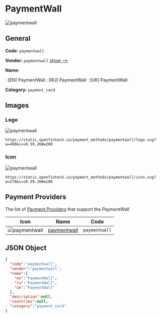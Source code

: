 
# PaymentWall 
![paymentwall](https://static.openfintech.io/payment_methods/paymentwall/logo.svg?w=400&c=v0.59.26#w200)  

## General 
**Code:** `paymentwall` 
 
**Vendor:** `paymentwall` [show -->](/vendors/paymentwall/) 
 
**Name:** 
 
:	[EN] PaymentWall 
:	[RU] PaymentWall 
:	[UK] PaymentWall 
 
**Category:** `payment_card` 
 

## Images 

### Logo 
![paymentwall](https://static.openfintech.io/payment_methods/paymentwall/logo.svg?w=400&c=v0.59.26#w200)  

```
https://static.openfintech.io/payment_methods/paymentwall/logo.svg?w=400&c=v0.59.26#w200
```  

### Icon 
![paymentwall](https://static.openfintech.io/payment_methods/paymentwall/icon.svg?w=278&c=v0.59.26#w100)  

```
https://static.openfintech.io/payment_methods/paymentwall/icon.svg?w=278&c=v0.59.26#w100
```  

## Payment Providers 
 
The list of [Payment Providers](/payment-providers/) that support the _PaymentWall_ 

|Icon|Name|Code| 
|:---:|:---:|:---:| 
|![paymentwall](https://static.openfintech.io/payment_providers/paymentwall/icon.svg?w=278&c=v0.59.26#w100) |[paymentwall](/payment-providers/paymentwall/)|`paymentwall`| 
 

## JSON Object 

```json
{
  "code":"paymentwall",
  "vendor":"paymentwall",
  "name":{
    "en":"PaymentWall",
    "ru":"PaymentWall",
    "uk":"PaymentWall"
  },
  "description":null,
  "countries":null,
  "category":"payment_card"
}
```  
